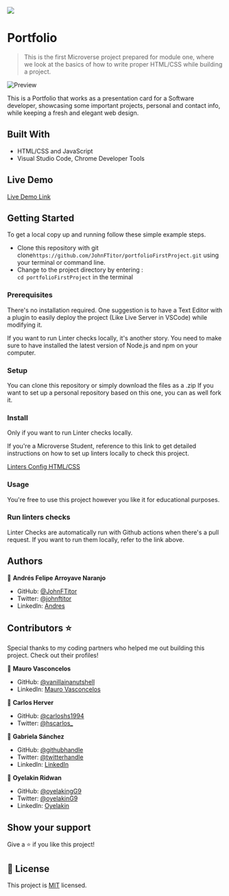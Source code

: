 ![](https://img.shields.io/badge/Microverse-blueviolet)

# Portfolio

> This is the first Microverse project prepared for module one, where we look at the basics of how to write proper HTML/CSS while building a project. 

![Preview](./preview.gif)

This is a Portfolio that works as a presentation card for a Software developer, showcasing some important projects, personal and contact info, while keeping a fresh and elegant web design. 

## Built With

- HTML/CSS and JavaScript
- Visual Studio Code, Chrome Developer Tools

## Live Demo

[Live Demo Link](https://johnftitor.github.io/portfolioFirstProject/)


## Getting Started

To get a local copy up and running follow these simple example steps.

- Clone this repository with git clone```https://github.com/JohnFTitor/portfolioFirstProject.git``` using your terminal or command line.
- Change to the project directory by entering : <br>
```cd portfolioFirstProject``` in the terminal

### Prerequisites
There's no installation required.  One suggestion is to have a Text Editor with a plugin to easily deploy the project (Like Live Server in VSCode) while modifying it.

If you want to run Linter checks locally, it's another story. You need to make sure to have installed the latest version of Node.js and npm on your computer.

### Setup
You can clone this repository or simply download the files as a .zip
If you want to set up a personal repository based on this one, you can as well fork it.

### Install
Only if you want to run Linter checks locally.

If you're a Microverse Student, reference to this link to get detailed instructions on how to set up linters locally to check this project.

[Linters Config HTML/CSS](https://github.com/microverseinc/linters-config/tree/master/html-css-js)

### Usage
You're free to use this project however you like it for educational purposes.

### Run linters checks
Linter Checks are automatically run with Github actions when there's a pull request. If you want to run them locally, refer to the link above. 

## Authors

👤 **Andrés Felipe Arroyave Naranjo**

- GitHub: [@JohnFTitor](https://github.com/JohnFTitor)
- Twitter: [@johnftitor](https://twitter.com/johnftitor)
- LinkedIn: [Andres](https://www.linkedin.com/in/andresfelipe117/?locale=en_US)

## Contributors ⭐️

Special thanks to my coding partners who helped me out building this project. Check out their profiles!

👤 **Mauro Vasconcelos**

- GitHub: [@vanillainanutshell](https://github.com/vanillainanutshell)
- LinkedIn: [Mauro Vasconcelos](https://www.linkedin.com/in/mauro-vasconcelos-a3671a223/)

👤 **Carlos Herver**

- GitHub: [@carloshs1994](https://github.com/carloshs1994)
- Twitter: [@hscarlos_](https://twitter.com/hscarlos_?t=jhubPupZtpVFyICkPdmi_Q&s=08)

👤 **Gabriela Sánchez**

- GitHub: [@githubhandle](https://github.com/gabyse1)
- Twitter: [@twitterhandle](https://twitter.com/gabyse0)
- LinkedIn: [LinkedIn](https://www.linkedin.com/in/gabriela-s%C3%A1nchez-espirilla-83011b225/)

👤 **Oyelakin Ridwan**

- GitHub: [@oyelakingG9](https://github.com/oyelakinG9/setup_project.git)
- Twitter: [@oyelakinG9](https://github.com/oyelakinG9/setup_project.git)
- LinkedIn: [Oyelakin](https://www.linkedin.com/in/oyelakin-ridwan-4b4a02b6)

## Show your support

Give a ⭐️ if you like this project!

## 📝 License

This project is [MIT](./MIT.md) licensed.
